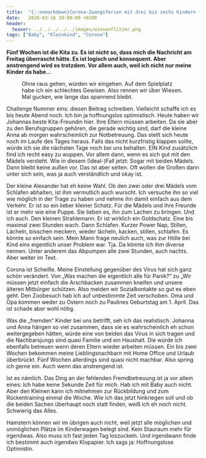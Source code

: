 ```yaml
---
title:  "{::nomarkdown}Corona-Zwangsferien mit drei bis sechs Kindern {:/}"
date:   2020-03-16 10:00:00 +0200
header:
  teaser: ../../../../../images/wiesenflitzer.png
tags: ["Baby", "Kleinkind", "Corona"]
---
```


**Fünf Wochen ist die Kita zu. Es ist nicht so, dass mich die Nachricht am Freitag überrascht hätte. Es ist logisch und konsequent. Aber anstrengend wird es trotzdem. Vor allem auch, weil ich nicht nur meine Kinder da habe…**

<figure>
  <img src="../../../../../images/wiesenflitzer.png" alt="">
  <figcaption>Ohne raus gehen, würden wir eingehen. Auf dem Spielplatz habe ich ein schlechtes Gewisen. Also rennen wir über Wiesen. Mal gucken, wie lange das spannend bleibt.</figcaption>
</figure>

Challenge Nummer eins: diesen Beitrag schreiben. Vielleicht schaffe ich es bis heute Abend noch. Ich bin ja hoffnungslos optimistisch. Heute haben wir Johannas beste Kita-Freundin hier. Ihre Eltern müssen arbeiten. Da sie aber zu den Berufsgruppen gehören, die gerade wichtig sind, darf die kleine Anna ab morgen wahrscheinlich zur Notbetreuung. Das stellt sich heute noch im Laufe des Tages heraus. Falls das nicht kurzfristig klappen sollte, würde ich sie die nächsten Tage noch bei uns behalten. EIN Kind zusätzlich find ich recht easy zu wuppen. Vor allem dann, wenn es sich gut mit den Mädels versteht. Wie in diesem (Ideal-)Fall jetzt: Sogar mit beiden Mädels. Dann bleibt keine außen vor. Das ist aber selten. Oft wollen die Großen dann unter sich sein, was ja auch verständlich und okay ist. 

Der kleine Alexander hat eh keine Wahl. Ob den zwei oder drei Mädels vom Schlafen abhalten, ist ihm vermutlich auch wurscht. Ich versuche ihn so viel wie möglich in der Trage zu haben und nehme ihn damit einfach aus dem Verkehr. Er ist so ein lieber kleiner Schatz. Für die Mädels und ihre Freunde ist er mehr wie eine Puppe. Sie lieben es, ihn zum Lachen zu bringen. Und ich auch. Den kleinen Strahlemann. Er ist wirklich ein Goldschatz. Eine bis maximal zwei Stunden wach. Dann Schlafen. Kurzer Power Nap, Stillen, Lächeln, bisschen meckern, wieder lächeln, kacken, stillen, schlafen. Es könnte so einfach sein. Mein Mann frage neulich auch, was zur Hölle bei Kind eins eigentlich unser Problem war. Tja. Da könnte ich ihm diverse nennen. Unter anderem das Abpumpen alle zwei Stunden, auch nachts. Aber weiter im Text. 

Corona ist Scheiße. Meine Einstellung gegenüber des Virus hat sich ganz schön verändert. Von „Was machen die eigentlich alle für Panik?“ zu „Wir müssen jetzt einfach die Arschbacken zusammen kneifen und unsere älteren Mitbürger schützen. Also meiden wir Sozialkontakte so gut es eben geht. Den Zoobesuch hab ich auf unbestimmte Zeit verschoben. Oma und Opa kommen weder zu Ostern noch zu Paulines Geburtstag am 1. April. Das ist schade aber wohl nötig. 

Was die „fremden“ Kinder bei uns betrifft, seh ich das realistisch. Johanna und Anna hängen so viel zusammen, dass sie es wahrscheinlich eh schon weitergegeben hätten, würde eine von beiden das Virus in sich tragen und die Nachbarsjungs sind quasi Familie und ein Haushalt. Die würde ich ebenfalls betreuen wenn deren Eltern wieder arbeiten müssen. Ein bis zwei Wochen bekommen meine Lieblingsnachbarn mit Home Office und Urlaub überbrückt. Fünf Wochen allerdings sind quasi nicht machbar. Also spring ich gerne ein. Auch wenn das anstrengend ist.

Ist es nämlich. Das Ding an der fehlenden Fremdbetreuung ist ja vor allem eines: Ich habe keine Sekunde Zeit für mich. Hab ich mit Baby auch nicht. Aber den Kleinen kann ich mitnehmen zur Rückbildung und zum Rückentraining einmal die Woche. Wie ich das jetzt hinkriegen soll und ob die beiden Sachen überhaupt noch statt finden, weiß ich eh noch nicht. Schwierig das Alles. 

Hamstern können wir im übrigen auch nicht, weil jetzt alle möglichen und unmöglichen Plätze im Kinderwagen belegt sind. Kein Stauraum mehr für irgendwas. Also muss ich fast jeden Tag loszuckeln. Und irgendwann finde ich bestimmt auch irgendwo Klopapier. Ich sags ja: Hoffnungslose Optimistin. 




 





  


  






					 


 
 








